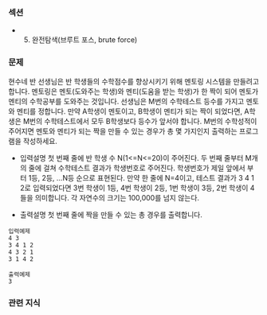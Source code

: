 ### 섹션

- 5. 완전탐색(브루트 포스, brute force)

### 문제

현수네 반 선생님은 반 학생들의 수학점수를 향상시키기 위해 멘토링 시스템을 만들려고 합니다. 멘토링은 멘토(도와주는 학생)와 멘티(도움을 받는 학생)가 한 짝이 되어 멘토가 멘티의 수학공부를 도와주는 것입니다.
선생님은 M번의 수학테스트 등수를 가지고 멘토와 멘티를 정합니다.
만약 A학생이 멘토이고, B학생이 멘티가 되는 짝이 되었다면, A학생은 M번의 수학테스트에서 모두 B학생보다 등수가 앞서야 합니다.
M번의 수학성적이 주어지면 멘토와 멘티가 되는 짝을 만들 수 있는 경우가 총 몇 가지인지 출력하는 프로그램을 작성하세요.

- 입력설명
  첫 번째 줄에 반 학생 수 N(1<=N<=20)이 주어진다.
  두 번째 줄부터 M개의 줄에 걸쳐 수학테스트 결과가 학생번호로 주어진다. 학생번호가 제일 앞에서 부터 1등, 2등, ...N등 순으로 표현된다.
  만약 한 줄에 N=4이고, 테스트 결과가 3 4 1 2로 입력되었다면 3번 학생이 1등, 4번 학생이 2등, 1번 학생이 3등, 2번 학생이 4들을 의미합니다.
  각 자연수의 크기는 100,000를 넘지 않는다.

- 출력설명
  첫 번째 줄에 짝을 만들 수 있는 총 경우를 출력합니다.

```
입력예제
4 3
3 4 1 2
4 3 2 1
3 1 4 2

출력예제
3

```

### 관련 지식
